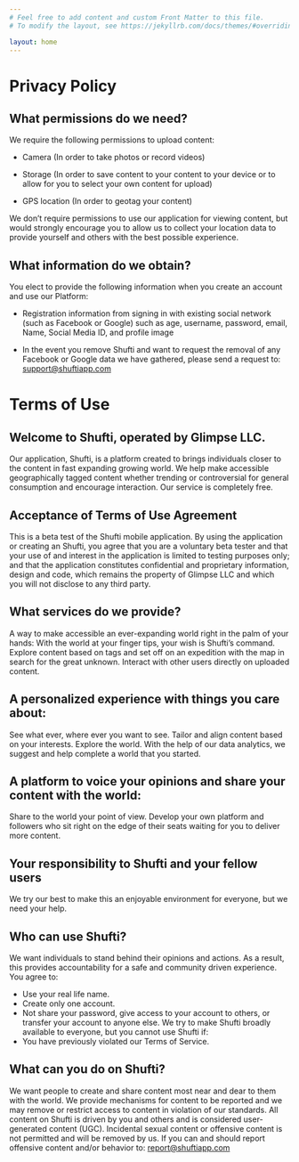 ```yaml
---
# Feel free to add content and custom Front Matter to this file.
# To modify the layout, see https://jekyllrb.com/docs/themes/#overriding-theme-defaults

layout: home
---
```


# Privacy Policy

## What permissions do we need?
We require the following permissions to upload content:

- Camera (In order to take photos or record videos)

- Storage (In order to save content to your content to your device or to allow for you to select your own content for upload)

- GPS location (In order to geotag your content)

We don’t require permissions to use our application for viewing content, but would strongly encourage you to allow us to collect your location data to provide yourself and others with the best possible experience.

## What information do we obtain?
You elect to provide the following information when you create an account and use our Platform:

- Registration information from signing in with existing social network (such as Facebook or Google) such as age, username, password, email, Name, Social Media ID, and profile image

- In the event you remove Shufti and want to request the removal of any Facebook or Google data we have gathered, please send a request to: support@shuftiapp.com


# Terms of Use 

## Welcome to Shufti, operated by Glimpse LLC. 
Our application, Shufti, is a platform created to brings individuals closer to the content in fast expanding growing world. We help make accessible geographically tagged content whether trending or controversial for general consumption and encourage interaction. Our service is completely free.

## Acceptance of Terms of Use Agreement
This is a beta test of the Shufti mobile application. By using the application or creating an Shufti, you agree that you are a voluntary beta tester and that your use of and interest in the application is limited to testing purposes only; and that the application constitutes confidential and proprietary information, design and code, which remains the property of Glimpse LLC and which you will not disclose to any third party.

## What services do we provide?
A way to make accessible an ever-expanding world right in the palm of your hands:
With the world at your finger tips, your wish is Shufti’s command. Explore content based on tags and set off on an expedition with the map in search for the great unknown. Interact with other users directly on uploaded content.

## A personalized experience with things you care about:
See what ever, where ever you want to see. Tailor and align content based on your interests. Explore the world. With the help of our data analytics, we suggest and help complete a world that you started.

## A platform to voice your opinions and share your content with the world:
Share to the world your point of view. Develop your own platform and followers who sit right on the edge of their seats waiting for you to deliver more content.

## Your responsibility to Shufti and your fellow users
We try our best to make this an enjoyable environment for everyone, but we need your help.

## Who can use Shufti?
We want individuals to stand behind their opinions and actions. As a result, this provides accountability for a safe and community driven experience. You agree to:
- Use your real life name.
- Create only one account.
- Not share your password, give access to your account to others, or transfer your account to anyone else.
We try to make Shufti broadly available to everyone, but you cannot use Shufti if:
- You have previously violated our Terms of Service.

## What can you do on Shufti?
We want people to create and share content most near and dear to them with the world. We provide mechanisms for content to be reported and we may remove or restrict access to content in violation of our standards. 
All content on Shufti is driven by you and others and is considered user-generated content (UGC). Incidental sexual content or offensive content is not permitted and will be removed by us. If you can and should report offensive content and/or behavior to: report@shuftiapp.com
